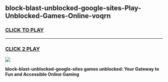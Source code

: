 
## block-blast-unblocked-google-sites-Play-Unblocked-Games-Online-voqrn
<h3>
<a href="https://premium76.site?title=block-blast-unblocked-google-sites&ref=25A">CLICK TO PLAY</a></h3>
<hr>

<h3>
<a href="https://premium76.site?title=block-blast-unblocked-google-sites&ref=25A">CLICK 2 PLAY</a>
  
</h3>

<a href="https://premium76.site?title=block-blast-unblocked-google-sites&ref=25A"><img src="https://clearcache.store/games.png"></a>


**block-blast-unblocked-google-sites games unblocked: Your Gateway to Fun and Accessible Online Gaming**
